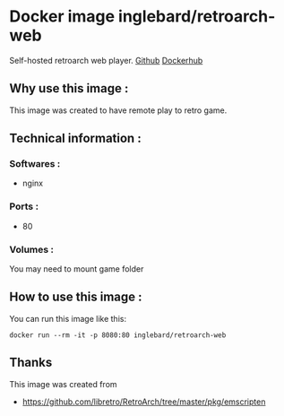 # Docker image inglebard/retroarch-web
Self-hosted retroarch web player.
[Github](https://github.com/Inglebard/dockerfiles/blob/master/retroarch-web/)
[Dockerhub](https://hub.docker.com/r/inglebard/retroarch-web/)

## Why use this image :

This image was created to have remote play to retro game.

## Technical information :

### Softwares :
* nginx

### Ports :
* 80

### Volumes :
You may need to mount game folder

## How to use this image :

You can run this image like this:
```
docker run --rm -it -p 8080:80 inglebard/retroarch-web

```

## Thanks
This image was created from 
* https://github.com/libretro/RetroArch/tree/master/pkg/emscripten
